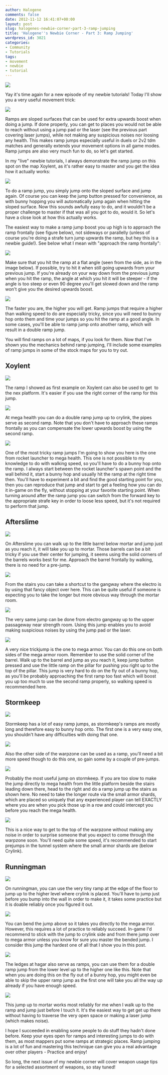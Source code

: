 ```yaml
---
author: Halogene
comments: false
date: 2012-11-12 16:41:07+00:00
layout: post
slug: halogenes-newbie-corner-part-3-ramp-jumping
title: 'Halogene''s Newbie Corner - Part 3: Ramp Jumping'
wordpress_id: 3021
categories:
- Community
- Tutorials
tags:
- movement
- newbie
- tutorial
---
```


![](/m/uploads/2012/09/newbie-corner-banner2-800x239.png)

Yay it's time again for a new episode of my newbie tutorials! Today I'll show you a very useful movement trick:

[![](/m/uploads/2012/11/RampJumping2.png)](http://www.xonotic.org/2012/11/halogenes-newbie-corner-part-3-ramp-jumping/rampjumping-3/)

Ramps are sloped surfaces that can be used for extra upwards boost when doing a jump. If done properly, you can get to places you would not be able to reach without using a jump pad or the laser (see the previous part covering laser jumps), while not making any suspicious noises nor loosing any health. This makes ramp jumps especially useful in duels or 2v2 tdm matches and generally extends your movement options in all game modes. Ramp jumps are also very much fun to do, so let's get started.

In my "live" newbie tutorials, I always demonstrate the ramp jump on this spot on the map Xoylent, as it's rather easy to master and you get the idea how it actually works:

[![](/m/uploads/2012/11/Xoylent-ramp1.final_1.png)](http://www.xonotic.org/2012/11/halogenes-newbie-corner-part-3-ramp-jumping/xoylent-ramp1-final-2/)

To do a ramp jump, you simply jump onto the sloped surface and jump again. Of course you can keep the jump button pressed for convenience, as with bunny hopping you will automatically jump again when hitting the sloped surface. Now this sounds awfully easy to do, and it wouldn't be a proper challenge to master if that was all you got to do, would it. So let's have a close look at how this actually works.

The easiest way to make a ramp jump boost you up high is to approach the ramp frontally (see figure below), not sideways or parallelly (unless of course you're doing a strafe turn jump upwards the ramp, but hey this is a newbie guide!). See below what I mean with "approach the ramp frontally":

[![](/m/uploads/2012/11/rampjumping-easy.hard_.final_.jpg)](http://www.xonotic.org/2012/11/halogenes-newbie-corner-part-3-ramp-jumping/rampjumping-easy-hard-final/)

Make sure that you hit the ramp at a flat angle (seen from the side, as in the image below). If possible, try to hit it when still going upwards from your previous jump. If you're already on your way down from the previous jump when you hit the ramp, the angle at which you hit it will be steeper - if the angle is too steep or even 90 degree you'll get slowed down and the ramp won't give you the desired upwards boost.

[![](/m/uploads/2012/11/rampjumping-angle.final_.png)](http://www.xonotic.org/2012/11/halogenes-newbie-corner-part-3-ramp-jumping/rampjumping-angle-final/)

The faster you are, the higher you will get. Ramp jumps that require a higher than walking speed to do are especially tricky, since you will need to bunny hop onto them and time your jumps so you hit the ramp at a good angle. In some cases, you'll be able to ramp jump onto another ramp, which will result in a double ramp jump.

You will find ramps on a lot of maps, if you look for them. Now that I've shown you the mechanics behind ramp jumping, I'll include some examples of ramp jumps in some of the stock maps for you to try out.

## Xoylent

[![](/m/uploads/2012/11/xoylent-ramp-1.final_1.png)](http://www.xonotic.org/2012/11/halogenes-newbie-corner-part-3-ramp-jumping/xoylent-ramp-1-final-2/)

The ramp I showed as first example on Xoylent can also be used to get  to the nex platform. It's easier if you use the right corner of the ramp for this jump.

[![](/m/uploads/2012/11/xoylent-ramp-2.final_.png)](http://www.xonotic.org/2012/11/halogenes-newbie-corner-part-3-ramp-jumping/xoylent-ramp-2-final/)

At mega health you can do a double ramp jump up to crylink, the pipes serve as second ramp. Note that you don't have to approach these ramps frontally as you can compensate the lower upwards boost by using the second ramp.

[![](/m/uploads/2012/11/xoylent-ramp-3.final_.png)](http://www.xonotic.org/2012/11/halogenes-newbie-corner-part-3-ramp-jumping/xoylent-ramp-3-final/)

One of the most tricky ramp jumps I'm going to show you here is the one from rocket launcher to mega health. This one is not possible to my knowledge to do with walking speed, so you'll have to do a bunny hop onto the ramp. I always start between the rocket launcher's spawn point and the wall behind it, start a bunny hop and usually hit the ramp at the right time then. You'll have to experiment a bit and find the good starting point for you, then you can reproduce that jump and start to get a feeling how you can do it in-game on the fly, without stopping at your favorite starting point. When turning around after the ramp jump you can switch from the forward key to the appropriate strafe key in order to loose less speed, but it's not required to perform that jump.

## Afterslime

[![](/m/uploads/2012/11/afterslime-mortar.final_.png)](http://www.xonotic.org/2012/11/halogenes-newbie-corner-part-3-ramp-jumping/afterslime-mortar-final/)

On Afterslime you can walk up to the little barrel below mortar and jump just as you reach it, it will take you up to mortar. Those barrels can be a bit tricky if you use their center for jumping, it seems using the solid corners of the barrels works best for me. Approach the barrel frontally by walking, there is no need for a pre-jump.

[![](/m/uploads/2012/11/afterslime-electro.final_.png)](http://www.xonotic.org/2012/11/halogenes-newbie-corner-part-3-ramp-jumping/afterslime-electro-final/)

From the stairs you can take a shortcut to the gangway where the electro is by using that fancy object over here. This can be quite useful if someone is expecting you to take the longer but more obvious way through the mortar room.

[![](/m/uploads/2012/11/afterslime-strength.final_1.png)](http://www.xonotic.org/2012/11/halogenes-newbie-corner-part-3-ramp-jumping/afterslime-strength-final-2/)

The very same jump can be done from electro gangway up to the upper passageway near strength room. Using this jump enables you to avoid making suspicious noises by using the jump pad or the laser.

[![](/m/uploads/2012/11/afterslime-mega-armor.final_.png)](http://www.xonotic.org/2012/11/halogenes-newbie-corner-part-3-ramp-jumping/afterslime-mega-armor-final/)

A very nice trickjump is the one to mega armor. You can do this one on both sides of the mega armor room. Remember to use the solid corner of the barrel. Walk up to the barrel and jump as you reach it, keep jump button pressed and use the little ramp on the pillar for pushing you right up to the top of the pillar. This jump is very hard to do on the fly out of a bunny hop, as you'll be probably approaching the first ramp too fast which will boost you up too much to use the second ramp properly, so walking speed is recommended here.

## Stormkeep

[![](/m/uploads/2012/11/stormkeep-25armortunnel1.final_.png)](http://www.xonotic.org/2012/11/halogenes-newbie-corner-part-3-ramp-jumping/stormkeep-25armortunnel1-final/)

Stormkeep has a lot of easy ramp jumps, as stormkeep's ramps are mostly long and therefore easy to bunny hop onto. The first one is a very easy one, you shouldn't have any difficulties with doing that one.

[![](/m/uploads/2012/11/stormkeep-25armortunnel2.final_.png)](http://www.xonotic.org/2012/11/halogenes-newbie-corner-part-3-ramp-jumping/stormkeep-25armortunnel2-final/)

Also the other side of the warpzone can be used as a ramp, you'll need a bit more speed though to do this one, so gain some by a couple of pre-jumps.

[![](/m/uploads/2012/11/stormkeep-megahealth.final_.png)](http://www.xonotic.org/2012/11/halogenes-newbie-corner-part-3-ramp-jumping/stormkeep-megahealth-final/)

Probably the most useful jump on stormkeep. If you are too slow to make the jump directly to mega health from the little platform beside the stairs leading down there, head to the right and do a ramp jump up the stairs as shown here. No need to take the longer route via the small armor shards, which are placed so uniquely that any experienced player can tell EXACTLY where you are when you pick those up in a row and could intercept you before you reach the mega health.

[![](/m/uploads/2012/11/stormkeep-warpzone.final_.png)](http://www.xonotic.org/2012/11/halogenes-newbie-corner-part-3-ramp-jumping/stormkeep-warpzone-final/)

This is a nice way to get to the top of the warpzone without making any noise in order to surprise someone that you expect to come through the warpzone soon. You'll need quite some speed, it's recommended to start prejumps in the tunnel system where the small armor shards are (below Crylink).

## Runningman

[![](/m/uploads/2012/11/runningman-crylink.final_.png)](http://www.xonotic.org/2012/11/halogenes-newbie-corner-part-3-ramp-jumping/runningman-crylink-final/)

On runningman, you can use the very tiny ramp at the edge of the floor to jump up to the higher level where crylink is placed. You'll have to jump just before you bump into the wall in order to make it, it takes some practice but it is doable reliably once you figured it out.

[![](/m/uploads/2012/11/runningman-megaarmor.final_.png)](http://www.xonotic.org/2012/11/halogenes-newbie-corner-part-3-ramp-jumping/runningman-megaarmor-final/)

You can bend the jump above so it takes you directly to the mega armor. However, this requires a lot of practice to reliably succeed. In-game I'd recommend to stick with the jump to crylink side and from there jump over to mega armor unless you know for sure you master the bended jump. I consider this jump the hardest one of all that I show you in this post.

[![](/m/uploads/2012/11/runningman-hagar-double.final_.png)](http://www.xonotic.org/2012/11/halogenes-newbie-corner-part-3-ramp-jumping/runningman-hagar-double-final/)

The ledges at hagar also serve as ramps, you can use them for a double ramp jump from the lower level up to the higher one like this. Note that when you are doing this on the fly out of a bunny hop, you might even be able to skip the upper ramp jump as the first one will take you all the way up already if you have enough speed.

[![](/m/uploads/2012/11/runningman-mortar.final_.png)](http://www.xonotic.org/2012/11/halogenes-newbie-corner-part-3-ramp-jumping/runningman-mortar-final/)

This jump up to mortar works most reliably for me when I walk up to the ramp and jump just before I touch it. It's the easiest way to get get up there without having to traverse the very open space or making a laser jump (which makes noise).

I hope I succeeded in enabling some people to do stuff they hadn't done before. Keep your eyes open for ramps and interesting jumps to do with them, as most mappers put some ramps at strategic places. Ramp jumping is a lot of fun and mastering this technique can give you a real advantage over other players - Practice and enjoy!

So long, the next issue of my newbie corner will cover weapon usage tips for a selected assortment of weapons, so stay tuned!
